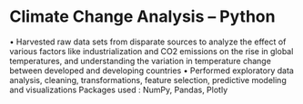 # Climate Change Analysis – Python
• Harvested raw data sets from disparate sources to analyze the effect of various factors like industrialization and CO2 emissions on the rise in global temperatures, and understanding the variation in temperature change between developed and developing countries
• Performed exploratory data analysis, cleaning, transformations, feature selection, predictive modeling and visualizations
Packages used : NumPy, Pandas, Plotly
